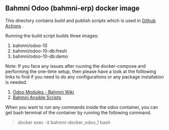 ## Bahmni Odoo (bahmni-erp) docker image

This directory contains build and publish scripts which is used in [Github Actions](https://github.com/Bahmni/odoo-modules/actions) .

Running the build script builds three images:
1. bahmni/odoo-10
2. bahmni/odoo-10-db:fresh
3. bahmni/odoo-10-db:demo

Note: If you face any issues after ruuning the docker-compose and performing the one-time setup, then please have a look at the folllowing links to find if you need to do any configurations or any package installation is needed.
1. [Odoo Modules - Bahmni Wiki](https://bahmni.atlassian.net/wiki/spaces/BAH/pages/900530238/Odoo+System+Configuration)
2. [Bahmni Ansible Scripts](https://github.com/Bahmni/bahmni-playbooks/blob/master/roles/bahmni-erp/tasks/main.yml)

When you want to run any commands inside the odoo container, you can get bash terminal of the container by running the following command.
>docker exec -it bahmni-docker_odoo_1 bash
